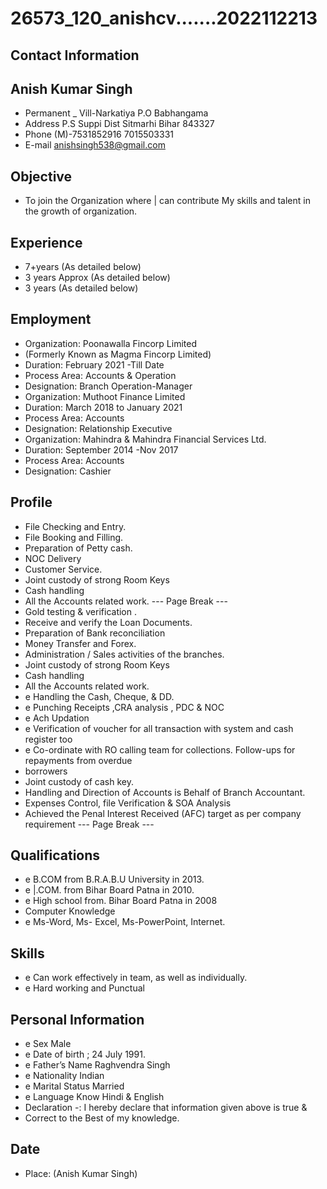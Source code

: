 # 26573_120_anishcv.......2022112213

## Contact Information



## Anish Kumar Singh

* Permanent _ Vill-Narkatiya P.O Babhangama
* Address P.S Suppi Dist Sitmarhi Bihar 843327
* Phone (M)-7531852916 7015503331
* E-mail anishsingh538@gmail.com


## Objective

* To join the Organization where | can contribute My skills and talent in the growth of organization.


## Experience

* 7+years (As detailed below)
* 3 years Approx (As detailed below)
* 3 years (As detailed below)


## Employment

* Organization: Poonawalla Fincorp Limited
* (Formerly Known as Magma Fincorp Limited)
* Duration: February 2021 -Till Date
* Process Area: Accounts & Operation
* Designation: Branch Operation-Manager
* Organization: Muthoot Finance Limited
* Duration: March 2018 to January 2021
* Process Area: Accounts
* Designation: Relationship Executive
* Organization: Mahindra & Mahindra Financial Services Ltd.
* Duration: September 2014 -Nov 2017
* Process Area: Accounts
* Designation: Cashier


## Profile

* File Checking and Entry.
* File Booking and Filling.
* Preparation of Petty cash.
* NOC Delivery
* Customer Service.
* Joint custody of strong Room Keys
* Cash handling
* All the Accounts related work.
--- Page Break ---
* Gold testing & verification .
* Receive and verify the Loan Documents.
* Preparation of Bank reconciliation
* Money Transfer and Forex.
* Administration / Sales activities of the branches.
* Joint custody of strong Room Keys
* Cash handling
* All the Accounts related work.
* e Handling the Cash, Cheque, & DD.
* e Punching Receipts ,CRA analysis , PDC & NOC
* e Ach Updation
* e Verification of voucher for all transaction with system and cash register too
* e Co-ordinate with RO calling team for collections. Follow-ups for repayments from overdue
* borrowers
* Joint custody of cash key.
* Handling and Direction of Accounts is Behalf of Branch Accountant.
* Expenses Control, file Verification & SOA Analysis
* Achieved the Penal Interest Received (AFC) target as per company requirement
--- Page Break ---


## Qualifications

* e B.COM from B.R.A.B.U University in 2013.
* e |.COM. from Bihar Board Patna in 2010.
* e High school from. Bihar Board Patna in 2008
* Computer Knowledge
* e Ms-Word, Ms- Excel, Ms-PowerPoint, Internet.


## Skills

* e Can work effectively in team, as well as individually.
* e Hard working and Punctual


## Personal Information

* e Sex Male
* e Date of birth ; 24 July 1991.
* e Father’s Name Raghvendra Singh
* e Nationality Indian
* e Marital Status Married
* e Language Know Hindi & English
* Declaration -: I hereby declare that information given above is true &
* Correct to the Best of my knowledge.


## Date

* Place: (Anish Kumar Singh)

